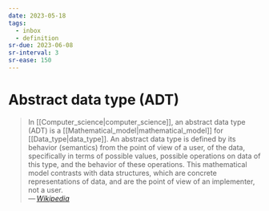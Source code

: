 ```yaml
---
date: 2023-05-18
tags:
  - inbox
  - definition
sr-due: 2023-06-08
sr-interval: 3
sr-ease: 150
---
```


# Abstract data type (ADT)

> In [[Computer_science|computer_science]], an abstract data type (ADT) is a
> [[Mathematical_model|mathematical_model]] for [[Data_type|data_type]]. An abstract data type is
> defined by its behavior (semantics) from the point of view of a user, of the
> data, specifically in terms of possible values, possible operations on data of
> this type, and the behavior of these operations. This mathematical model
> contrasts with data structures, which are concrete representations of data,
> and are the point of view of an implementer, not a user.\
> — <cite>[Wikipedia](https://en.wikipedia.org/wiki/Abstract_data_type)</cite>
